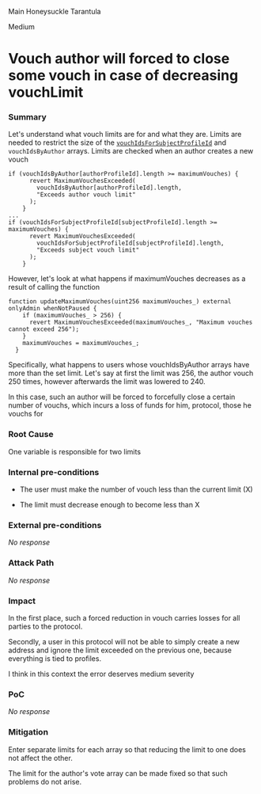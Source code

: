 Main Honeysuckle Tarantula

Medium

# Vouch author will forced to close some vouch in case of decreasing vouchLimit

### Summary

Let's understand what vouch limits are for and what they are.
Limits are needed to restrict the size of the [`vouchIdsForSubjectProfileId`](https://github.com/sherlock-audit/2024-11-ethos-network-ii/blob/main/ethos/packages/contracts/contracts/EthosVouch.sol#L346) and `vouchIdsByAuthor` arrays.
Limits are checked when an author creates a new vouch 
```solidity
if (vouchIdsByAuthor[authorProfileId].length >= maximumVouches) {
      revert MaximumVouchesExceeded(
        vouchIdsByAuthor[authorProfileId].length,
        "Exceeds author vouch limit"
      );
    }
...
if (vouchIdsForSubjectProfileId[subjectProfileId].length >= maximumVouches) {
      revert MaximumVouchesExceeded(
        vouchIdsForSubjectProfileId[subjectProfileId].length,
        "Exceeds subject vouch limit"
      );
    }
```
However, let's look at what happens if maximumVouches decreases as a result of calling the function
```solidity
function updateMaximumVouches(uint256 maximumVouches_) external onlyAdmin whenNotPaused {
    if (maximumVouches_ > 256) {
      revert MaximumVouchesExceeded(maximumVouches_, "Maximum vouches cannot exceed 256");
    }
    maximumVouches = maximumVouches_;
  }
```
Specifically, what happens to users whose vouchIdsByAuthor arrays have more than the set limit. 
Let's say at first the limit was 256, the author vouch 250 times, however afterwards the limit was lowered to 240.

In this case, such an author will be forced to forcefully close a certain number of vouchs, which incurs a loss of funds for him, protocol, those he vouchs for


### Root Cause

One variable is responsible for two limits

### Internal pre-conditions

- The user must make the number of vouch less than the current limit (X)

- The limit must decrease enough to become less than X

### External pre-conditions

_No response_

### Attack Path

_No response_

### Impact

In the first place, such a forced reduction in vouch carries losses for all parties to the protocol.

Secondly, a user in this protocol will not be able to simply create a new address and ignore the limit exceeded on the previous one, because everything is tied to profiles.

I think in this context the error deserves medium severity

### PoC

_No response_

### Mitigation

Enter separate limits for each array so that reducing the limit to one does not affect the other.

The limit for the author's vote array can be made fixed so that such problems do not arise.